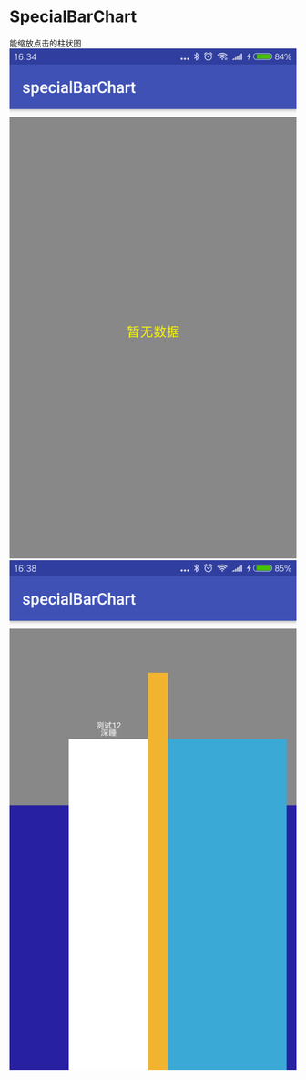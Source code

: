 # SpecialBarChart
能缩放点击的柱状图
![Alt text](https://github.com/youkylu/SpecialBarChart/raw/master/screenshot/blank.png)  
![Alt text](https://github.com/youkylu/SpecialBarChart/raw/master/screenshot/not_blank.png) 
